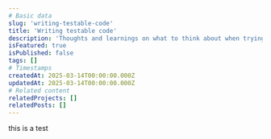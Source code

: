 ```yaml
---
# Basic data
slug: 'writing-testable-code'
title: 'Writing testable code'
description: 'Thoughts and learnings on what to think about when trying to write testable code.'
isFeatured: true
isPublished: false
tags: []
# Timestamps
createdAt: 2025-03-14T00:00:00.000Z
updatedAt: 2025-03-14T00:00:00.000Z
# Related content
relatedProjects: []
relatedPosts: []
---
```


this is a test
